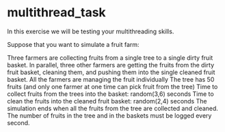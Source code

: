 # multithread_task

In this exercise we will be testing your multithreading skills.

Suppose that you want to simulate a fruit farm:

Three farmers are collecting fruits from a single tree to a single dirty fruit basket.
In parallel, three other farmers are getting the fruits from the dirty fruit basket,
cleaning them, and pushing them into the single cleaned fruit basket.
All the farmers are managing the fruit individually
The tree has 50 fruits (and only one farmer at one time can pick fruit from the tree)
Time to collect fruits from the trees into the basket: random(3,6) seconds
Time to clean the fruits into the cleaned fruit basket: random(2,4) seconds
The simulation ends when all the fruits from the tree are collected and cleaned.
The number of fruits in the tree and in the baskets must be logged every second.
